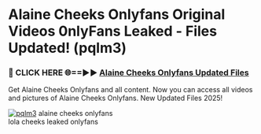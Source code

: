 # Alaine Cheeks Onlyfans Original Videos 0nlyFans Leaked - Files Updated! (pqlm3)

<h3>🔴 CLICK HERE 🌐==►► <a href="https://tinyurl.com/2jnfzry5" rel="nofollow">Alaine Cheeks Onlyfans Updated Files</a></h3>

Get Alaine Cheeks Onlyfans and all content. Now you can access all videos and pictures of Alaine Cheeks Onlyfans. New Updated Files 2025!

[![pqlm3](https://i.imgur.com/GyGTBgg.gif)](https://tinyurl.com/2jnfzry5)
alaine cheeks onlyfans<br>
lola cheeks leaked onlyfans